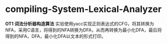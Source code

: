 # compiling-System-Lexical-Analyzer
**OT1 词法分析器构造算法**
实验使用yacc实现正则表达式的CFG，将其转换为NFA，采用C语言，将得到的NFA转换为DFA，从而再转换为最小化DFA，最后将得到的NFA，DFA，最小化DFA以文本的形式打印。